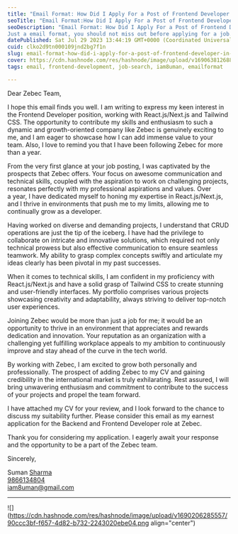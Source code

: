 ```yaml
---
title: "Email Format: How Did I Apply For a Post of Frontend Developer in Zebec !"
seoTitle: "Email Format:How Did I Apply For a Post of Frontend Developer in Zebec"
seoDescription: "Email Format: How Did I Apply For a Post of Frontend Developer in Zebec ! 
Just a email format, you should not miss out before applying for a job."
datePublished: Sat Jul 29 2023 13:44:19 GMT+0000 (Coordinated Universal Time)
cuid: clko2d9tn000109jnd2bg7f1n
slug: email-format-how-did-i-apply-for-a-post-of-frontend-developer-in-zebec
cover: https://cdn.hashnode.com/res/hashnode/image/upload/v1690638126888/9bd7fbe8-149d-4170-a230-f87ee7af3170.png
tags: email, frontend-development, job-search, iam8uman, emailformat

---
```


Dear Zebec Team,  
  
I hope this email finds you well. I am writing to express my keen interest in the Frontend Developer position, working with React.js/Next.js and Tailwind CSS. The opportunity to contribute my skills and enthusiasm to such a dynamic and growth-oriented company like Zebec is genuinely exciting to me, and I am eager to showcase how I can add immense value to your team. Also, I love to remind you that I have been following Zebec for more than a year.  
  
From the very first glance at your job posting, I was captivated by the prospects that Zebec offers. Your focus on awesome communication and technical skills, coupled with the aspiration to work on challenging projects, resonates perfectly with my professional aspirations and values. Over a year, I have dedicated myself to honing my expertise in React.js/Next.js, and I thrive in environments that push me to my limits, allowing me to continually grow as a developer.  
  
Having worked on diverse and demanding projects, I understand that CRUD operations are just the tip of the iceberg. I have had the privilege to collaborate on intricate and innovative solutions, which required not only technical prowess but also effective communication to ensure seamless teamwork. My ability to grasp complex concepts swiftly and articulate my ideas clearly has been pivotal in my past successes.  
  
When it comes to technical skills, I am confident in my proficiency with React.js/Next.js and have a solid grasp of Tailwind CSS to create stunning and user-friendly interfaces. My portfolio comprises various projects showcasing creativity and adaptability, always striving to deliver top-notch user experiences.  
  
Joining Zebec would be more than just a job for me; it would be an opportunity to thrive in an environment that appreciates and rewards dedication and innovation. Your reputation as an organization with a challenging yet fulfilling workplace appeals to my ambition to continuously improve and stay ahead of the curve in the tech world.  
  
By working with Zebec, I am excited to grow both personally and professionally. The prospect of adding Zebec to my CV and gaining credibility in the international market is truly exhilarating. Rest assured, I will bring unwavering enthusiasm and commitment to contribute to the success of your projects and propel the team forward.  
  
I have attached my CV for your review, and I look forward to the chance to discuss my suitability further. Please consider this email as my earnest application for the Backend and Frontend Developer role at Zebec.  
  
Thank you for considering my application. I eagerly await your response and the opportunity to be a part of the Zebec team.  
  
Sincerely,  
  
Suman [Sharma  
9866134804](mailto:Sharma￼9866134804iam8uman@gmail.com)  
[iam8uman@gmail.com](mailto:Sharma￼9866134804iam8uman@gmail.com)

---

![](https://cdn.hashnode.com/res/hashnode/image/upload/v1690206285557/90ccc3bf-f657-4d82-b732-2243020ebe04.png align="center")